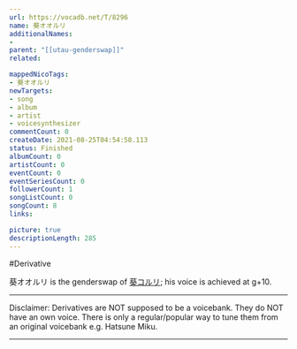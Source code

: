 ```yaml
---
url: https://vocadb.net/T/8296
name: 葵オオルリ
additionalNames: 
- 
parent: "[[utau-genderswap]]"
related:

mappedNicoTags:
- 葵オオルリ
newTargets:
- song
- album
- artist
- voicesynthesizer
commentCount: 0
createDate: 2021-08-25T04:54:58.113
status: Finished
albumCount: 0
artistCount: 0
eventCount: 0
eventSeriesCount: 0
followerCount: 1
songListCount: 0
songCount: 8
links: 

picture: true
descriptionLength: 285
---
```


#Derivative

葵オオルリ is the genderswap of [葵コルリ](https://vocadb.net/Ar/67975); his voice is achieved at g+10.

___
Disclaimer:
Derivatives are NOT supposed to be a voicebank. They do NOT have an own voice. There is only a regular/popular way to tune them from an original voicebank e.g. Hatsune Miku.

---

